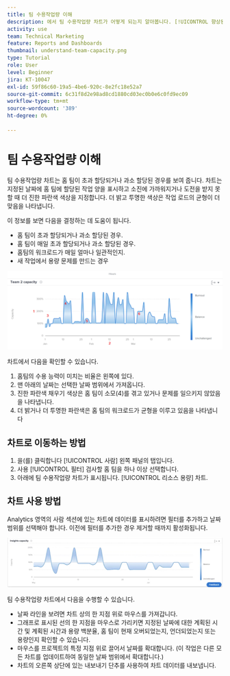 ```yaml
---
title: 팀 수용작업량 이해
description: 에서 팀 수용작업량 차트가 어떻게 되는지 알아봅니다. [!UICONTROL 향상된 분석] 홈 팀이 초과 할당되거나 과소 할당된 경우를 표시합니다.
activity: use
team: Technical Marketing
feature: Reports and Dashboards
thumbnail: understand-team-capacity.png
type: Tutorial
role: User
level: Beginner
jira: KT-10047
exl-id: 59f86c60-19a5-4be6-920c-8e2fc18e52a7
source-git-commit: 6c31f8d2e98ad8cd1880cd03ec0b0e6c0fd9ec09
workflow-type: tm+mt
source-wordcount: '389'
ht-degree: 0%

---
```


# 팀 수용작업량 이해

팀 수용작업량 차트는 홈 팀이 초과 할당되거나 과소 할당된 경우를 보여 줍니다. 차트는 지정된 날짜에 홈 팀에 할당된 작업 양을 표시하고 소진에 가까워지거나 도전을 받지 못할 때 더 진한 파란색 색상을 지정합니다. 더 밝고 투명한 색상은 작업 로드의 균형이 더 맞음을 나타냅니다.

이 정보를 보면 다음을 결정하는 데 도움이 됩니다.

* 홈 팀이 초과 할당되거나 과소 할당된 경우.
* 홈 팀이 매일 초과 할당되거나 과소 할당된 경우.
* 홈팀의 워크로드가 매일 얼마나 일관적인지.
* 새 작업에서 용량 문제를 만드는 경우

![아래 글머리 기호에 설명된 영역에 숫자가 표시된 팀 수용작업량 차트를 보여 주는 이미지](assets/section-3-4.png)

차트에서 다음을 확인할 수 있습니다.

1. 홈팀의 수용 능력이 미치는 비율은 왼쪽에 있다.
1. 맨 아래의 날짜는 선택한 날짜 범위에서 가져옵니다.
1. 진한 파란색 채우기 색상은 홈 팀이 소모(4)를 겪고 있거나 문제를 일으키지 않았음을 나타냅니다.
1. 더 밝거나 더 투명한 파란색은 홈 팀의 워크로드가 균형을 이루고 있음을 나타냅니다

## 차트로 이동하는 방법

1. 을(를) 클릭합니다 [!UICONTROL 사람] 왼쪽 패널의 탭입니다.
1. 사용 [!UICONTROL 필터] 검사할 홈 팀을 하나 이상 선택합니다.
1. 아래에 팀 수용작업량 차트가 표시됩니다. [!UICONTROL 리소스 용량] 차트.

## 차트 사용 방법

Analytics 영역의 사람 섹션에 있는 차트에 데이터를 표시하려면 필터를 추가하고 날짜 범위를 선택해야 합니다. 이전에 필터를 추가한 경우 제거할 때까지 활성화됩니다.

![팀 수용작업량 차트를 보여 주는 이미지](assets/section-3-5.png)

팀 수용작업량 차트에서 다음을 수행할 수 있습니다.

* 날짜 라인을 보려면 차트 상의 한 지점 위로 마우스를 가져갑니다.
* 그래프로 표시된 선의 한 지점을 마우스로 가리키면 지정된 날짜에 대한 계획된 시간 및 계획된 시간과 용량 백분율, 홈 팀이 현재 오버되었는지, 언더되었는지 또는 용량인지 확인할 수 있습니다.
* 마우스를 프로젝트의 특정 지점 위로 끌어서 날짜를 확대합니다. (이 작업은 다른 모든 차트를 업데이트하여 동일한 날짜 범위에서 확대합니다.)
* 차트의 오른쪽 상단에 있는 내보내기 단추를 사용하여 차트 데이터를 내보냅니다.
